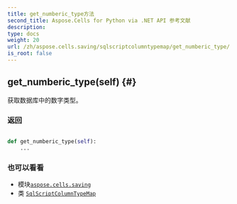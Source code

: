 ```yaml
---
title: get_numberic_type方法
second_title: Aspose.Cells for Python via .NET API 参考文献
description:
type: docs
weight: 20
url: /zh/aspose.cells.saving/sqlscriptcolumntypemap/get_numberic_type/
is_root: false
---
```

##  get_numberic_type(self) {#}
获取数据库中的数字类型。


### 返回




```python

def get_numberic_type(self):
    ...
```





### 也可以看看
* 模块[`aspose.cells.saving`](../../)
* 类 [`SqlScriptColumnTypeMap`](/cells/python-net/zh/aspose.cells.saving/sqlscriptcolumntypemap)
